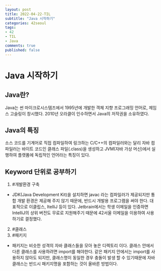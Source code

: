 ```yaml
---
layout: post
title: 2022-04-22-TIL
subtitle: "Java 시작하기"
categories: 42seoul
tags:
- 42
- TIL
- Java
comments: true
published: false
---
```


# Java 시작하기

## Java란?
Java는 썬 마이크로시스템즈에서 1995년에 개발한 객체 지향 프로그래밍 언어로, 제임스 고슬링이 창시했다. 2010년 오라클이 인수하면서 Java의 저작권을 소유하였다. 

## Java의 특징
소스 코드를 기계어로 직접 컴파일하여 링크하는 C/C++의 컴파일러와는 달리 자바 컴파일러는 바이트 코드인 클래스 파일(.class)을 생성하고 JVM(자바 가상 머신)에서 실행하여 플랫폼에 독립적인 언어라는 특징이 있다. 

## Keyword 단위로 공부하기  

1. #개발환경 구축  
-  JDK(Java Development Kit)을 설치하면 javac 라는 컴파일러가 제공되지만 통합 개발 환경은 제공해 주지 않기 때문에, 반드시 개발용 프로그램을 써야 한다. 대표적으로 이클립스, ItelliJ 등이 있다. Jetbrain에서는 학생 이메일을 인증하면 IntelliJ의 상위 버전도 무료로 지원해주기 때문에 42서울 이메일을 이용하여 사용하기로 결정했다.  
2. #클래스
3. #패키지
- 패키지는 비슷한 성격의 자바 클래스들을 모아 놓은 디렉토리 이다. 클래스 안에서 다른 클래스를 사용하려면 import를 해야한다. 같은 패키지 안에서는 import를 사용하지 않아도 되지만, 클래스명이 동일한 경우 충돌이 발생 할 수 있기때문에 자바 클래스는 반드시 패키지명을 포함하는 것이 올바른 방법이다. 